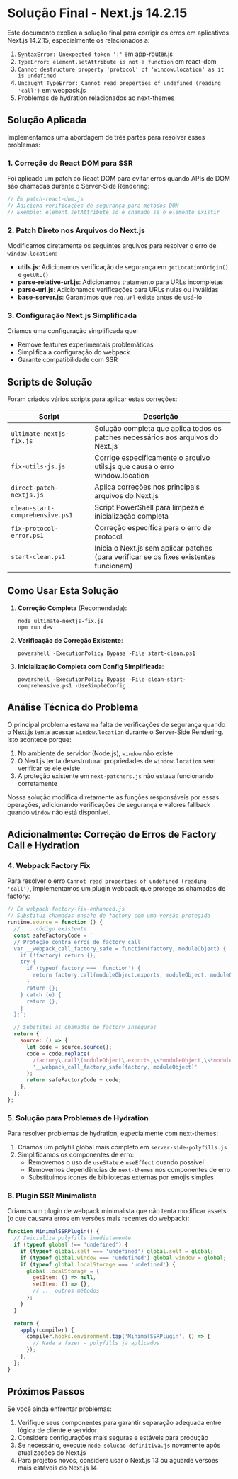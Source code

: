 # Solução Final - Next.js 14.2.15

Este documento explica a solução final para corrigir os erros em aplicativos Next.js 14.2.15, especialmente os relacionados a:

1. `SyntaxError: Unexpected token ':'` em app-router.js
2. `TypeError: element.setAttribute is not a function` em react-dom
3. `Cannot destructure property 'protocol' of 'window.location' as it is undefined`
4. `Uncaught TypeError: Cannot read properties of undefined (reading 'call')` em webpack.js
5. Problemas de hydration relacionados ao next-themes

## Solução Aplicada

Implementamos uma abordagem de três partes para resolver esses problemas:

### 1. Correção do React DOM para SSR

Foi aplicado um patch ao React DOM para evitar erros quando APIs de DOM são chamadas durante o Server-Side Rendering:

```javascript
// Em patch-react-dom.js
// Adiciona verificações de segurança para métodos DOM
// Exemplo: element.setAttribute só é chamado se o elemento existir
```

### 2. Patch Direto nos Arquivos do Next.js

Modificamos diretamente os seguintes arquivos para resolver o erro de `window.location`:

- **utils.js**: Adicionamos verificação de segurança em `getLocationOrigin()` e `getURL()`
- **parse-relative-url.js**: Adicionamos tratamento para URLs incompletas
- **parse-url.js**: Adicionamos verificações para URLs nulas ou inválidas
- **base-server.js**: Garantimos que `req.url` existe antes de usá-lo

### 3. Configuração Next.js Simplificada

Criamos uma configuração simplificada que:

- Remove features experimentais problemáticas
- Simplifica a configuração do webpack
- Garante compatibilidade com SSR

## Scripts de Solução

Foram criados vários scripts para aplicar estas correções:

| Script                          | Descrição                                                                              |
| ------------------------------- | -------------------------------------------------------------------------------------- |
| `ultimate-nextjs-fix.js`        | Solução completa que aplica todos os patches necessários aos arquivos do Next.js       |
| `fix-utils-js.js`               | Corrige especificamente o arquivo utils.js que causa o erro window.location            |
| `direct-patch-nextjs.js`        | Aplica correções nos principais arquivos do Next.js                                    |
| `clean-start-comprehensive.ps1` | Script PowerShell para limpeza e inicialização completa                                |
| `fix-protocol-error.ps1`        | Correção específica para o erro de protocol                                            |
| `start-clean.ps1`               | Inicia o Next.js sem aplicar patches (para verificar se os fixes existentes funcionam) |

## Como Usar Esta Solução

1. **Correção Completa** (Recomendada):

   ```
   node ultimate-nextjs-fix.js
   npm run dev
   ```

2. **Verificação de Correção Existente**:

   ```
   powershell -ExecutionPolicy Bypass -File start-clean.ps1
   ```

3. **Inicialização Completa com Config Simplificada**:
   ```
   powershell -ExecutionPolicy Bypass -File clean-start-comprehensive.ps1 -UseSimpleConfig
   ```

## Análise Técnica do Problema

O principal problema estava na falta de verificações de segurança quando o Next.js tenta acessar `window.location` durante o Server-Side Rendering. Isto acontece porque:

1. No ambiente de servidor (Node.js), `window` não existe
2. O Next.js tenta desestruturar propriedades de `window.location` sem verificar se ele existe
3. A proteção existente em `next-patchers.js` não estava funcionando corretamente

Nossa solução modifica diretamente as funções responsáveis por essas operações, adicionando verificações de segurança e valores fallback quando `window` não está disponível.

## Adicionalmente: Correção de Erros de Factory Call e Hydration

### 4. Webpack Factory Fix

Para resolver o erro `Cannot read properties of undefined (reading 'call')`, implementamos um plugin webpack que protege as chamadas de factory:

```javascript
// Em webpack-factory-fix-enhanced.js
// Substitui chamadas unsafe de factory com uma versão protegida
runtime.source = function () {
  // ... código existente
  const safeFactoryCode = `
  // Proteção contra erros de factory call
  var __webpack_call_factory_safe = function(factory, moduleObject) {
    if (!factory) return {};
    try {
      if (typeof factory === 'function') {
        return factory.call(moduleObject.exports, moduleObject, moduleObject.exports);
      }
      return {};
    } catch (e) {
      return {};
    }
  };`;

  // Substitui as chamadas de factory inseguras
  return {
    source: () => {
      let code = source.source();
      code = code.replace(
        /factory\.call\(moduleObject\.exports,\s*moduleObject,\s*moduleObject\.exports\)/g,
        '__webpack_call_factory_safe(factory, moduleObject)'
      );
      return safeFactoryCode + code;
    },
  };
};
```

### 5. Solução para Problemas de Hydration

Para resolver problemas de hydration, especialmente com next-themes:

1. Criamos um polyfill global mais completo em `server-side-polyfills.js`
2. Simplificamos os componentes de erro:
   - Removemos o uso de `useState` e `useEffect` quando possível
   - Removemos dependências de `next-themes` nos componentes de erro
   - Substituímos ícones de bibliotecas externas por emojis simples

### 6. Plugin SSR Minimalista

Criamos um plugin de webpack minimalista que não tenta modificar assets (o que causava erros em versões mais recentes do webpack):

```javascript
function MinimalSSRPlugin() {
  // Inicializa polyfills imediatamente
  if (typeof global !== 'undefined') {
    if (typeof global.self === 'undefined') global.self = global;
    if (typeof global.window === 'undefined') global.window = global;
    if (typeof global.localStorage === 'undefined') {
      global.localStorage = {
        getItem: () => null,
        setItem: () => {},
        // ... outros métodos
      };
    }
  }

  return {
    apply(compiler) {
      compiler.hooks.environment.tap('MinimalSSRPlugin', () => {
        // Nada a fazer - polyfills já aplicados
      });
    },
  };
}
```

## Próximos Passos

Se você ainda enfrentar problemas:

1. Verifique seus componentes para garantir separação adequada entre lógica de cliente e servidor
2. Considere configurações mais seguras e estáveis para produção
3. Se necessário, execute `node solucao-definitiva.js` novamente após atualizações do Next.js
4. Para projetos novos, considere usar o Next.js 13 ou aguarde versões mais estáveis do Next.js 14
